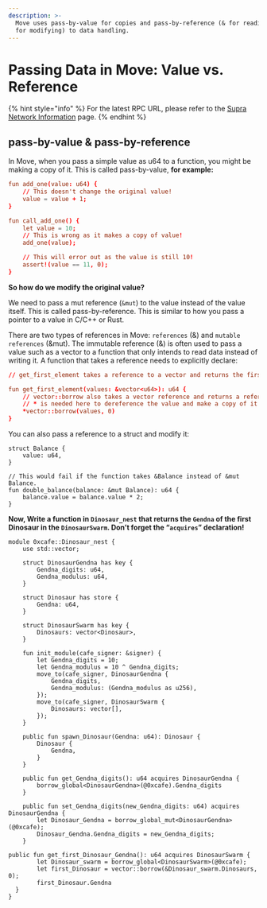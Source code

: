 ```yaml
---
description: >-
  Move uses pass-by-value for copies and pass-by-reference (& for reading, &mut
  for modifying) to data handling.
---
```


# Passing Data in Move: Value vs. Reference

{% hint style="info" %}
For the latest RPC URL, please refer to the [Supra Network Information](https://docs.supra.com/network-information) page.
{% endhint %}

## pass-by-value & pass-by-reference

In Move, when you pass a simple value as u64 to a function, you might be making a copy of it. This is called pass-by-value, **for example:**

```toml
fun add_one(value: u64) {
    // This doesn't change the original value!
    value = value + 1;
}

fun call_add_one() {
    let value = 10;
    // This is wrong as it makes a copy of value!
    add_one(value);

    // This will error out as the value is still 10!
    assert!(value == 11, 0);
}
```

**So how do we modify the original value?**

We need to pass a mut reference (`&mut`) to the value instead of the value itself. This is called pass-by-reference. This is similar to how you pass a pointer to a value in C/C++ or Rust.

There are two types of references in Move: `references` (&) and `mutable references` (\&mut). The immutable reference (&) is often used to pass a value such as a vector to a function that only intends to read data instead of writing it. A function that takes a reference needs to explicitly declare:

```toml
// get_first_element takes a reference to a vector and returns the first element.

fun get_first_element(values: &vector<u64>): u64 {
    // vector::borrow also takes a vector reference and returns a reference to the value.
    // * is needed here to dereference the value and make a copy of it to return.
    *vector::borrow(values, 0)
}
```

You can also pass a reference to a struct and modify it:

```
struct Balance {
    value: u64,
}

// This would fail if the function takes &Balance instead of &mut Balance.
fun double_balance(balance: &mut Balance): u64 {
    balance.value = balance.value * 2;
}
```

**Now, Write a function in `Dinosaur_nest` that returns the `Gendna` of the first Dinosaur in the `DinosaurSwarm`. Don’t forget the “`acquires`” declaration!**

```
module 0xcafe::Dinosaur_nest {
    use std::vector;

    struct DinosaurGendna has key {
        Gendna_digits: u64,
        Gendna_modulus: u64,
    }

    struct Dinosaur has store {
        Gendna: u64,
    }

    struct DinosaurSwarm has key {
        Dinosaurs: vector<Dinosaur>,
    }

    fun init_module(cafe_signer: &signer) {
        let Gendna_digits = 10;
        let Gendna_modulus = 10 ^ Gendna_digits;
        move_to(cafe_signer, DinosaurGendna {
            Gendna_digits,
            Gendna_modulus: (Gendna_modulus as u256),
        });
        move_to(cafe_signer, DinosaurSwarm {
            Dinosaurs: vector[],
        });
    }

    public fun spawn_Dinosaur(Gendna: u64): Dinosaur {
        Dinosaur {
            Gendna,
        }
    }

    public fun get_Gendna_digits(): u64 acquires DinosaurGendna {
        borrow_global<DinosaurGendna>(@0xcafe).Gendna_digits
    }

    public fun set_Gendna_digits(new_Gendna_digits: u64) acquires DinosaurGendna {
        let Dinosaur_Gendna = borrow_global_mut<DinosaurGendna>(@0xcafe);
        Dinosaur_Gendna.Gendna_digits = new_Gendna_digits;
    }

public fun get_first_Dinosaur_Gendna(): u64 acquires DinosaurSwarm {
        let Dinosaur_swarm = borrow_global<DinosaurSwarm>(@0xcafe);    
        let first_Dinosaur = vector::borrow(&Dinosaur_swarm.Dinosaurs, 0);
        first_Dinosaur.Gendna        
  }
}
```
